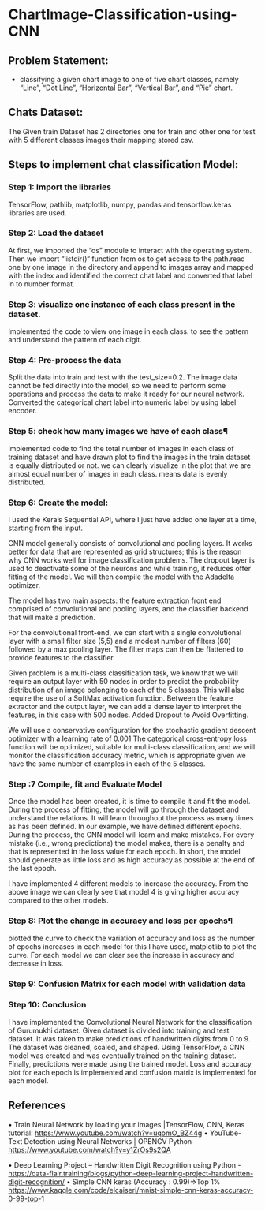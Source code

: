 # ChartImage-Classification-using-CNN
## Problem Statement:
- classifying a given chart image to one of five chart classes, namely “Line”, “Dot Line”, “Horizontal Bar”, “Vertical Bar”, and “Pie” chart.
## Chats Dataset:
The Given train Dataset has 2 directories one for train and other one for test with 5 different classes images their mapping stored csv.
## Steps to implement chat classification Model:
### Step 1: Import the libraries
TensorFlow, pathlib, matplotlib, numpy, pandas and tensorflow.keras libraries are used.
### Step 2: Load the dataset
At first, we imported the “os” module to interact with the operating system. Then we import “listdir()“ function from os to get access to the path.read one by one image in the directory and append to images array and mapped with the index and identified the correct chat label and converted that label in to number format.
### Step 3: visualize one instance of each class present in the dataset.
Implemented the code to view one image in each class. to see the pattern and understand the pattern of each digit.
### Step 4: Pre-process the data
Split the data into train and test with the test_size=0.2. The image data cannot be fed directly into the model, so we need to perform some operations and process the data to make it ready for our neural network. Converted the categorical chart label into numeric label by using label encoder.
### Step 5: check how many images we have of each class¶
implemented code to find the total number of images in each class of training dataset and have drawn plot to find the images in the train dataset is equally distributed or not. we can clearly visualize in the plot that we are almost equal number of images in each class. means data is evenly distributed.
### Step 6: Create the model:
I used the Kera’s Sequential API, where I just have added one layer at a time, starting from the input.

CNN model generally consists of convolutional and pooling layers. It works better for data that are represented as grid structures; this is the reason why CNN works well for image classification problems. The dropout layer is used to deactivate some of the neurons and while training, it reduces offer fitting of the model. We will then compile the model with the Adadelta optimizer.

The model has two main aspects: the feature extraction front end comprised of convolutional and pooling layers, and the classifier backend that will make a prediction.

For the convolutional front-end, we can start with a single convolutional layer with a small filter size (5,5) and a modest number of filters (60) followed by a max pooling layer. The filter maps can then be flattened to provide features to the classifier.

Given problem is a multi-class classification task, we know that we will require an output layer with 50 nodes in order to predict the probability distribution of an image belonging to each of the 5 classes. This will also require the use of a SoftMax activation function. Between the feature extractor and the output layer, we can add a dense layer to interpret the features, in this case with 500 nodes. Added Dropout to Avoid Overfitting.

We will use a conservative configuration for the stochastic gradient descent optimizer with a learning rate of 0.001 The categorical cross-entropy loss function will be optimized, suitable for multi-class classification, and we will monitor the classification accuracy metric, which is appropriate given we have the same number of examples in each of the 5 classes.
### Step :7 Compile, fit and Evaluate Model
Once the model has been created, it is time to compile it and fit the model. During the process of fitting, the model will go through the dataset and understand the relations. It will learn throughout the process as many times as has been defined. In our example, we have defined different epochs. During the process, the CNN model will learn and make mistakes. For every mistake (i.e., wrong predictions) the model makes, there is a penalty and that is represented in the loss value for each epoch. In short, the model should generate as little loss and as high accuracy as possible at the end of the last epoch.

 

I have implemented 4 different models to increase the accuracy. From the above image we can clearly see that model 4 is giving higher accuracy compared to the other models.
### Step 8: Plot the change in accuracy and loss per epochs¶
plotted the curve to check the variation of accuracy and loss as the number of epochs increases in each model for this I have used, matplotlib to plot the curve.
For each model we can clear see the increase in accuracy and decrease in loss.

 
### Step 9: Confusion Matrix for each model with validation data
 

### Step 10: Conclusion
I have implemented the Convolutional Neural Network for the classification of Gurumukhi dataset. Given dataset is divided into training and test dataset. It was taken to make predictions of handwritten digits from 0 to 9. The dataset was cleaned, scaled, and shaped. Using TensorFlow, a CNN model was created and was eventually trained on the training dataset. Finally, predictions were made using the trained model. Loss and accuracy plot for each epoch is implemented and confusion matrix is implemented for each model.
## References
•	Train Neural Network by loading your images |TensorFlow, CNN, Keras tutorial: https://www.youtube.com/watch?v=uqomO_BZ44g
•	YouTube- Text Detection using Neural Networks | OPENCV Python https://www.youtube.com/watch?v=y1ZrOs9s2QA

•	Deep Learning Project – Handwritten Digit Recognition using Python -https://data-flair.training/blogs/python-deep-learning-project-handwritten-digit-recognition/
•	Simple CNN keras (Accuracy : 0.99)=>Top 1% 
https://www.kaggle.com/code/elcaiseri/mnist-simple-cnn-keras-accuracy-0-99-top-1
